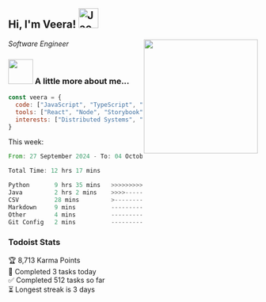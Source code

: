 <h2> Hi, I'm Veera! <img src="https://raw.githubusercontent.com/Tarikul-Islam-Anik/Animated-Fluent-Emojis/master/Emojis/Activities/Jack-O-Lantern.png" alt="Jack-O-Lantern" width="40" height="40" /></h2>
<img align='right' src="https://user-images.githubusercontent.com/74038190/213911110-aedbef38-a29f-4b6b-a65c-11608b4f75a5.gif" width="230">
<p><em>Software Engineer</em></p>


### <img src="https://user-images.githubusercontent.com/74038190/216656963-09118229-8a9e-4af0-910c-c37f35f2e210.gif" width="50"> A little more about me...  

```javascript
const veera = {
  code: ["JavaScript", "TypeScript", "HTML", "CSS", "Python", "Java", "C++"],
  tools: ["React", "Node", "Storybook", "Docker", "Next.JS", "Node", "AWS", "gRPC"],
  interests: ["Distributed Systems", "Cloud Computing", "Machine Learning", "Enterprise Software", "AI"]
}
```
This week:
<!--START_SECTION:waka-->

```rust
From: 27 September 2024 - To: 04 October 2024

Total Time: 12 hrs 17 mins

Python       9 hrs 35 mins   >>>>>>>>>>>>>>>>>>>------   77.60 %
Java         2 hrs 2 mins    >>>>---------------------   16.47 %
CSV          28 mins         >------------------------   03.80 %
Markdown     9 mins          -------------------------   01.30 %
Other        4 mins          -------------------------   00.56 %
Git Config   2 mins          -------------------------   00.27 %
```

<!--END_SECTION:waka-->


### Todoist Stats

<!-- TODO-IST:START -->
🏆  8,713 Karma Points           
🌸  Completed 3 tasks today           
✅  Completed 512 tasks so far           
⏳  Longest streak is 3 days
<!-- TODO-IST:END -->
<!--
Profile views:
[![](https://visitcount.itsvg.in/api?id=veeravivekt&label=Profile%20Views&color=1&icon=2&pretty=false)](https://visitcount.itsvg.in)
-->
